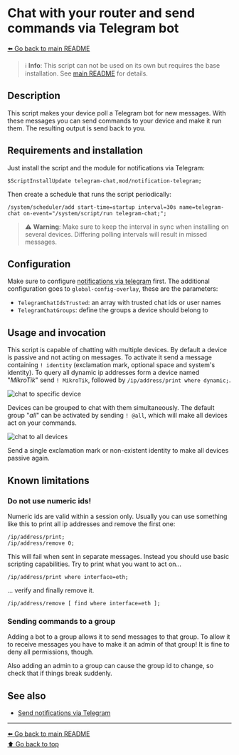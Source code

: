Chat with your router and send commands via Telegram bot
========================================================

[⬅️ Go back to main README](../README.md)

> ℹ️ **Info**: This script can not be used on its own but requires the base
> installation. See [main README](../README.md) for details.

Description
-----------

This script makes your device poll a Telegram bot for new messages. With
these messages you can send commands to your device and make it run them.
The resulting output is send back to you.

Requirements and installation
-----------------------------

Just install the script and the module for notifications via Telegram:

    $ScriptInstallUpdate telegram-chat,mod/notification-telegram;

Then create a schedule that runs the script periodically:

    /system/scheduler/add start-time=startup interval=30s name=telegram-chat on-event="/system/script/run telegram-chat;";

> ⚠️ **Warning**: Make sure to keep the interval in sync when installing
> on several devices. Differing polling intervals will result in missed
> messages.

Configuration
-------------

Make sure to configure
[notifications via telegram](mod/notification-telegram.md) first. The
additional configuration goes to `global-config-overlay`, these are the
parameters:

* `TelegramChatIdsTrusted`: an array with trusted chat ids or user names
* `TelegramChatGroups`: define the groups a device should belong to

Usage and invocation
--------------------

This script is capable of chatting with multiple devices. By default a
device is passive and not acting on messages. To activate it send a message
containing `! identity` (exclamation mark, optional space and system's
identity). To query all dynamic ip addresses form a device named "*MikroTik*"
send `! MikroTik`, followed by `/ip/address/print where dynamic;`.

![chat to specific device](telegram-chat.d/01-chat-specific.avif)

Devices can be grouped to chat with them simultaneously. The default group
"*all*" can be activated by sending `! @all`, which will make all devices
act on your commands.

![chat to all devices](telegram-chat.d/02-chat-all.avif)

Send a single exclamation mark or non-existent identity to make all
devices passive again.

Known limitations
-----------------

### Do not use numeric ids!

Numeric ids are valid within a session only. Usually you can use something
like this to print all ip addresses and remove the first one:

    /ip/address/print;
    /ip/address/remove 0;

This will fail when sent in separate messages. Instead you should use basic
scripting capabilities. Try to print what you want to act on...

    /ip/address/print where interface=eth;

... verify and finally remove it.

    /ip/address/remove [ find where interface=eth ];

### Sending commands to a group

Adding a bot to a group allows it to send messages to that group. To allow
it to receive messages you have to make it an admin of that group! It is
fine to deny all permissions, though.

Also adding an admin to a group can cause the group id to change, so check
that if things break suddenly.

See also
--------

* [Send notifications via Telegram](mod/notification-telegram.md)

---
[⬅️ Go back to main README](../README.md)  
[⬆️ Go back to top](#top)
